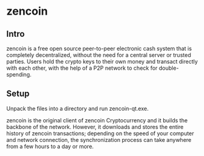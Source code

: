 zencoin
=====================

Intro
-----
zencoin is a free open source peer-to-peer electronic cash system that is
completely decentralized, without the need for a central server or trusted
parties.  Users hold the crypto keys to their own money and transact directly
with each other, with the help of a P2P network to check for double-spending.


Setup
-----
Unpack the files into a directory and run zencoin-qt.exe.

zencoin is the original client of zencoin Cryptocurrency and it builds the backbone of the network.
However, it downloads and stores the entire history of zencoin transactions;
depending on the speed of your computer and network connection, the synchronization
process can take anywhere from a few hours to a day or more.
